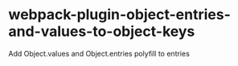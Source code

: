 # webpack-plugin-object-entries-and-values-to-object-keys
Add Object.values and Object.entries polyfill to entries
